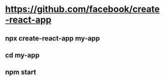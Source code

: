 # https://github.com/facebook/create-react-app

## npx create-react-app my-app
## cd my-app
## npm start
